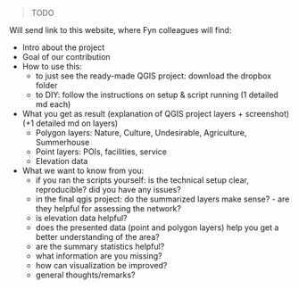 > TODO

Will send link to this website, where Fyn colleagues will find:

* Intro about the project
* Goal of our contribution
* How to use this:
    - to just see the ready-made QGIS project: download the dropbox folder
    - to DIY: follow the instructions on setup & script running (1 detailed md each)
* What you get as result (explanation of QGIS project layers + screenshot) (+1 detailed md on layers)
    - Polygon layers: Nature, Culture, Undesirable, Agriculture, Summerhouse
    - Point layers: POIs, facilities, service
    - Elevation data
* What we want to know from you:
    - if you ran the scripts yourself: is the technical setup clear, reproducible? did you have any issues? 
    - in the final qgis project: do the summarized layers make sense? - are they helpful for assessing the network?
    - is elevation data helpful?
    - does the presented data (point and polygon layers) help you get a better understanding of the area?
    - are the summary statistics helpful?
    - what information are you missing?
    - how can visualization be improved? 
    - general thoughts/remarks?